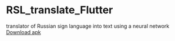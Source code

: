 # RSL_translate_Flutter
translator of Russian sign language into text using a neural network
[Download apk](https://github.com/whynot-dev/RSL_translate_Flutter/raw/main/apk/app%201.0.apk)